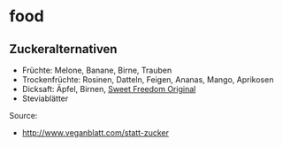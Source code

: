 # food

## Zuckeralternativen

* Früchte: Melone, Banane, Birne, Trauben
* Trockenfrüchte: Rosinen, Datteln, Feigen, Ananas, Mango, Aprikosen
* Dicksaft: Äpfel, Birnen, [Sweet Freedom Original](http://www.boutique-vegan.com/food/condiments/sweeteners/Sweet-Freedom-Original.html?listtype=search&searchparam=sweet%20freedom)
* Steviablätter

Source:
* http://www.veganblatt.com/statt-zucker
